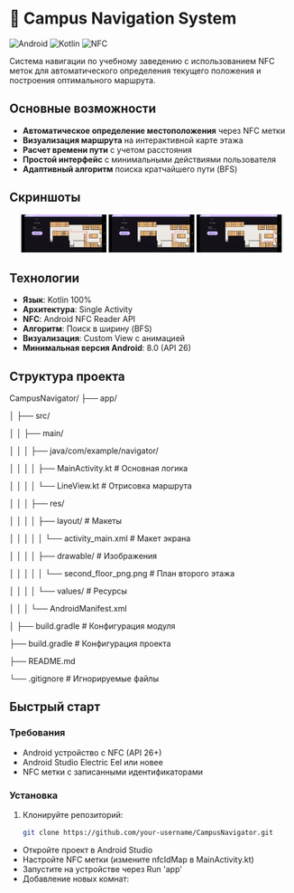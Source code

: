 # 🏫 Campus Navigation System

![Android](https://img.shields.io/badge/Android-3DDC84?style=for-the-badge&logo=android&logoColor=white)
![Kotlin](https://img.shields.io/badge/Kotlin-7F52FF?style=for-the-badge&logo=kotlin&logoColor=white)
![NFC](https://img.shields.io/badge/NFC-002E5B?style=for-the-badge&logo=nfc&logoColor=white)

Система навигации по учебному заведению с использованием NFC меток для автоматического определения текущего положения и построения оптимального маршрута.

## Основные возможности

- **Автоматическое определение местоположения** через NFC метки
- **Визуализация маршрута** на интерактивной карте этажа
- **Расчет времени пути** с учетом расстояния
- **Простой интерфейс** с минимальными действиями пользователя
- **Адаптивный алгоритм** поиска кратчайшего пути (BFS)

## Скриншоты

<div align="center">
  <img src="screenshots/Screenshot_1.jpg" width="30%" alt="Построение маршрута между 214 и 222 кабинетом"/>
  <img src="screenshots/Screenshot_2.jpg" width="30%" alt="Построение маршрута между 214 и 206 кабинетом"/> 
  <img src="screenshots/Screenshot_3.jpg" width="30%" alt="Построение маршрута между 214 и 207 кабинетом"/>
</div>

## Технологии

- **Язык**: Kotlin 100%
- **Архитектура**: Single Activity
- **NFC**: Android NFC Reader API
- **Алгоритм**: Поиск в ширину (BFS)
- **Визуализация**: Custom View с анимацией
- **Минимальная версия Android**: 8.0 (API 26)

## Структура проекта

CampusNavigator/
├── app/

│ ├── src/

│ │ ├── main/

│ │ │ ├── java/com/example/navigator/

│ │ │ │ ├── MainActivity.kt # Основная логика

│ │ │ │ └── LineView.kt # Отрисовка маршрута

│ │ │ ├── res/

│ │ │ │ ├── layout/ # Макеты

│ │ │ │ │ └── activity_main.xml # Макет экрана

│ │ │ │ ├── drawable/ # Изображения

│ │ │ │ │ └── second_floor_png.png # План второго этажа

│ │ │ │ └── values/ # Ресурсы

│ │ │ └── AndroidManifest.xml

│ ├── build.gradle # Конфигурация модуля

├── build.gradle # Конфигурация проекта

├── README.md

└── .gitignore # Игнорируемые файлы


## Быстрый старт

### Требования
- Android устройство с NFC (API 26+)
- Android Studio Electric Eel или новее
- NFC метки с записанными идентификаторами

### Установка
1. Клонируйте репозиторий:
   ```bash
   git clone https://github.com/your-username/CampusNavigator.git

- Откройте проект в Android Studio
- Настройте NFC метки (измените nfcIdMap в MainActivity.kt)
- Запустите на устройстве через Run 'app'
- Добавление новых комнат:



